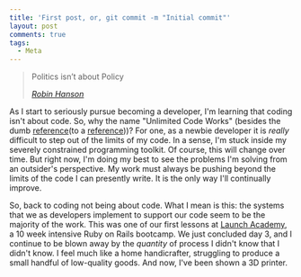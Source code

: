```yaml
---
title: 'First post, or, git commit -m "Initial commit"'
layout: post
comments: true
tags:
  - Meta
---
```

> Politics isn’t about Policy
>
> <cite><a href="http://www.overcomingbias.com/2008/09/politics-isnt-a.html">Robin Hanson</a></cite>

As I start to seriously pursue becoming a developer, I'm learning that coding isn't about code. So, why the name "Unlimited Code Works" (besides the dumb [reference][1](to a [reference][2]))? For one, as a newbie developer it is *really* difficult to step out of the limits of my code. In a sense, I'm stuck inside my severely constrained programming toolkit. Of course, this will change over time. But right now, I'm doing my best to see the problems I'm solving from an outsider's perspective. My work must always be pushing beyond the limits of the code I can presently write. It is the only way I'll continually improve.
<span id="more"></span>

So, back to coding not being about code. What I mean is this: the systems that we as developers implement to support our code seem to be the majority of the work. This was one of our first lessons at [Launch Academy][3], a 10 week intensive Ruby on Rails bootcamp. We just concluded day 3, and I continue to be blown away by the *quantity* of process I didn't know that I didn't know. I feel much like a home handicrafter, struggling to produce a small handful of low-quality goods. And now, I've been shown a 3D printer.

[1]: http://www.fanfiction.net/s/5782108/64/Harry_Potter_and_the_Methods_of_Rationality
[2]: http://tvtropes.org/pmwiki/pmwiki.php/VisualNovel/FateStayNight
[3]: http://www.launchacademy.com/
